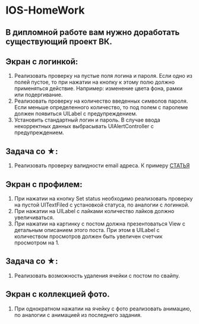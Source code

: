 # IOS-HomeWork

## В дипломной работе вам нужно доработать существующий проект ВК.
## Экран с логинкой:

1. Реализовать проверку на пустые поля логина и пароля. Если одно из полей пустое, то при нажатии на кнопку к этому полю должно применяться действие. Например: изменение цвета фона, рамки или подергивание.
2. Реализовать проверку на количество введенных символов пароля. Если меньше определенного количество, то под полем с паролеме должен появиться UILabel с предупреждением.
3. Установить стандартный логин и пароль. В случае ввода некорректных данных выбрасывать UIAlertController с предупреждением.

## Задача со ★:

1. Реализовать проверку валидности email адреса. К примеру [СТАТЬЯ](https://tproger.ru/translations/validating-email-right/)

## Экран с профилем:

1. При нажатии на кнопку Set status необходимо реализовать проверку на пустой UITextFiled с установкой статуса, по аналогии с логинкой.
2. При нажатии на UILabel с лайками количество лайков должно увеличиваться.
3. При нажатии на картинку с постом должна презентоваться View с детальным описанием этого поста. При этом в UILabel с количеством просмотров должен быть увеличен счетчик просмотром на 1.

## Задача со ★:

1. Реализовать возможность удаления ячейки с постом по свайпу.

## Экран с коллекцией фото.

1. При однократном нажатии на ячейку с фото реализовать анимацию, по аналогии с анимацией из последнего задания.
